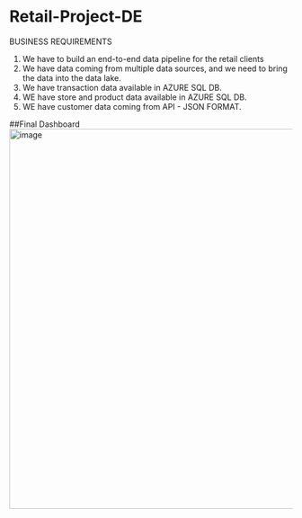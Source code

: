 # Retail-Project-DE
BUSINESS REQUIREMENTS
1. We have to build an end-to-end data pipeline for the retail clients
2. We have data coming from multiple data sources, and we need to bring the data into the data lake.
3. We have transaction data available in AZURE SQL DB.
4. WE have store and product data available in AZURE SQL DB.
5. WE have customer data coming from API - JSON FORMAT.

##Final Dashboard
<br><img width="1215" height="676" alt="image" src="https://github.com/user-attachments/assets/7202b166-d832-48c4-9380-6ff621a947ce" />
